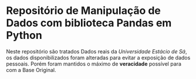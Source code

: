 # Repositório de Manipulação de Dados com biblioteca Pandas em Python
Neste repositório são tratados Dados reais da *Universidade Estácio de Sá*, os dados disponibilizados foram alteradas para evitar a exposição de dados pessoais. Porém foram mantidos o máximo de **veracidade** possível para com a Base Original.
